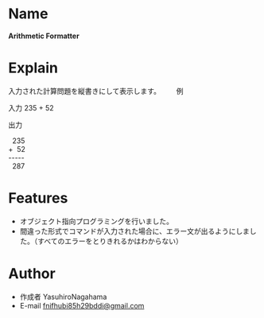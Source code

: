 # Name

**Arithmetic Formatter**

# Explain

入力された計算問題を縦書きにして表示します。
　　例

入力
235 \+ 52

出力

&nbsp;&nbsp;235  
\+&nbsp;&nbsp;52  
\-----  
&nbsp;&nbsp;287

# Features

* オブジェクト指向プログラミングを行いました。
* 間違った形式でコマンドが入力された場合に、エラー文が出るようにしました。（すべてのエラーをとりきれるかはわからない）

# Author

* 作成者 YasuhiroNagahama
* E-mail fnifhubi85h29bddi@gmail.com
